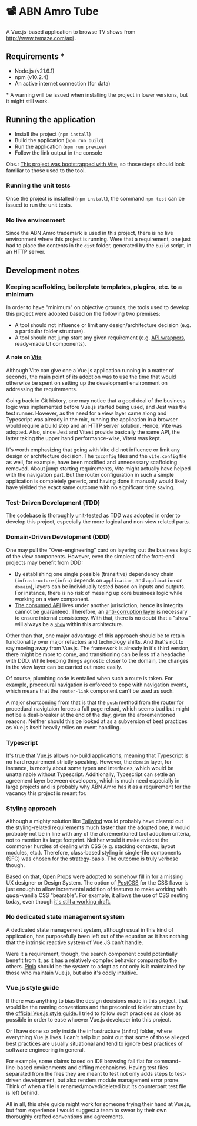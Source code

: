 # 📽️ ABN Amro Tube 

A Vue.js-based application to browse TV shows from http://www.tvmaze.com/api .

## Requirements *
- Node.js (v21.6.1)
- npm (v10.2.4)
- An active internet connection (for data)

\* A warning will be issued when installing the project in lower versions, but it might still work.

## Running the application
- Install the project (`npm install`)
- Build the application (`npm run build`)
- Run the application (`npm run preview`)
- Follow the link output in the console

Obs.: [This project was bootstrapped with Vite](#keeping-scaffolding-boilerplate-templates-plugins-etc-to-a-minimum), so those steps should look familiar to those used to the tool.

### Running the unit tests
Once the project is installed (`npm install`), the command `npm test` can be issued to run the unit tests.

### No live environment
Since the ABN Amro trademark is used in this project, there is no live environment where this project is running. Were that a requirement, one just had to place the contents in the `dist` folder, generated by the `build` script, in an HTTP server.

## Development notes

### Keeping scaffolding, boilerplate templates, plugins, etc. to a minimum
In order to have "minimum" on objective grounds, the tools used to develop this project were adopted based on the following two premises:
- A tool should not influence or limit any design/architecture decision (e.g. a particular folder structure).
- A tool should not jump start any given requirement (e.g. [API wrappers](https://www.npmjs.com/search?q=tvmaze), ready-made UI components).

#### A note on [Vite](https://vitejs.dev/)
Although Vite can give one a Vue.js application running in a matter of seconds, the main point of its adoption was to use the time that would otherwise be spent on setting up the development environment on addressing the requirements.

Going back in Git history, one may notice that a good deal of the business logic was implemented before Vue.js started being used, and Jest was the test runner. However, as the need for a view layer came along and Typescript was already in the mix, running the application in a browser would require a build step and an HTTP server solution. Hence, Vite was adopted. Also, since Jest and Vitest provide basically the same API, the latter taking the upper hand performance-wise, Vitest was kept.

It's worth emphasizing that going with Vite did not influence or limit any design or architecture decision. The `tsconfig` files and the `vite.config` file as well, for example, have been modified and unnecessary scaffolding removed. About jump starting requirements, Vite might actually have helped with the navigation part. But the router configuration in such a simple application is completely generic, and having done it manually would likely have yielded the exact same outcome with no significant time saving.

### Test-Driven Development (TDD)
The codebase is thoroughly unit-tested as TDD was adopted in order to develop this project, especially the more logical and non-view related parts.

### Domain-Driven Development (DDD)
One may pull the "Over-engineering" card on layering out the business logic of the view components. However, even the simplest of the front-end projects may benefit from DDD:
- By establishing one single possible (transitive) dependency chain (`infrastructure` (`infra`) depends on `application`, and `application` on `domain`), layers can be individually tested based on inputs and outputs. For instance, there is no risk of messing up core businees logic while working on a view component.
- [The consumed API](https://www.tvmaze.com/api) lives under another jurisdiction, hence its integrity cannot be guaranteed. Therefore, an [anti-corruption layer](https://learn.microsoft.com/en-us/azure/architecture/patterns/anti-corruption-layer) is necessary to ensure internal consistency. With that, there is no doubt that a "show" will always be a [`Show`](./domain/show/entity.ts) within this architecture.

Other than that, one major advantage of this approach should be to retain functionality over major refactors and technology shifts. And that's not to say moving away from Vue.js. The framework is already in it's third version, there might be more to come, and transitioning can be less of a headache with DDD. While keeping things agnostic closer to the domain, the changes in the view layer can be carried out more easily.

Of course, plumbing code is entailed when such a route is taken. For example, procedural navigation is enforced to cope with navigation events, which means that the `router-link` component can't be used as such.

A major shortcoming from that is that the `push` method from the router for procedural navigtaion forces a full page reload, which seems bad but might not be a deal-breaker at the end of the day, given the aforementioned reasons. Neither should this be looked at as a subversion of best practices as Vue.js itself heavily relies on event handling.

### Typescript
It's true that Vue.js allows no-build applications, meaning that Typescript is no hard requirement strictly speaking. However, the `domain` layer, for instance, is mostly about some types and interfaces, which would be unattainable without Typescript. Additionally, Typescript can settle an agreement layer between developers, which is much need especially in large projects and is probably why ABN Amro has it as a requirement for the vacancy this project is meant for.

### Styling approach
Although a mighty solution like [Tailwind](https://tailwindcss.com/) would probably have cleared out the styling-related requirements much faster than the adopted one, it would probably not be in line with any of the aforementioned tool adoption criteria, not to mention its large footprint. Neither would it make evident the commoner hurdles of dealing with CSS (e.g. stacking contexts, layout modules, etc.). Therefore, class-based styling in single-file components (SFC) was chosen for the strategy-basis. The outcome is truly verbose though.

Based on that, [Open Props](https://open-props.style/) were adopted to somehow fill in for a missing UX designer or Design System. The option of [PostCSS](https://postcss.org/) for the CSS flavor is just enough to allow incremental addition of features to make working with _quasi_-vanilla CSS "bearable". For example, it allows the use of CSS nesting today, even though [it's still a working draft.](https://caniuse.com/css-nesting)

### No dedicated state management system
A dedicated state management system, although usual in this kind of application, has purposefully been left out of the equation as it has nothing that the intrinsic reactive system of Vue.JS can't handle. 

Were it a requirement, though, the search component could potentially benefit from it, as it has a relatively complex behavior compared to the others. [Pinia](https://pinia.vuejs.org/) should be the system to adopt as not only is it maintained by those who maintain Vue.js, but also it's oddly intuitive.

### Vue.js style guide
If there was anything to bias the design decisions made in this project, that would be the naming conventions and the preconized folder structure by the [official Vue.js style guide](https://vuejs.org/style-guide/). I tried to follow such practices as close as possible in order to ease whoever Vue.js developer into this project.

Or I have done so only inside the infrastructure (`infra`) folder, where everything Vue.js lives. I can't help but point out that some of those alleged best practices are usually situational and tend to ignore best practices of software engineering in general.

For example, some claims based on IDE browsing fall flat for command-line-based environments and diffing mechanisms. Having test files separated from the files they are meant to test not only adds steps to test-driven development, but also renders module management error prone. Think of when a file is renamed/moved/deleted but its counterpart test file is left behind. 

All in all, this style guide might work for someone trying their hand at Vue.js, but from experience I would suggest a team to swear by their own thoroughly crafted conventions and agreements.

